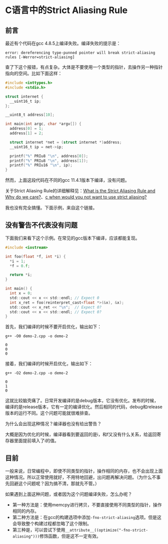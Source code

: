 # C语言中的Strict Aliasing Rule

## 前言

最近有个代码在gcc 4.8.5上编译失败。编译失败的提示是：

```shell
error: dereferencing type-punned pointer will break strict-aliasing rules [-Werror=strict-aliasing]
```

查了下这个报错，有点复杂。大体是不要使用一个类型的指针，去操作另一种指针指向的空间。比如下面这样：

```c
#include <inttypes.h>
#include <stdio.h>

struct internet {
  __uint16_t ip;
};

__uint8_t address[10];

int main(int argc, char *argv[]) {
  address[0] = 1;
  address[1] = 2;

  struct internet *net = (struct internet *)address;
  __uint16_t ip = net->ip;

  printf("%" PRIu8 "\n", address[0]);
  printf("%" PRIu8 "\n", address[1]);
  printf("%" PRIu16 "\n", ip);
}
```

然而，上面这段代码在不同的gcc 11.4.1版本下编译，没有问题。

关于Strict Aliasing Rule的详细解释见：[What is the Strict Aliasing Rule and Why do we care?](https://gist.github.com/shafik/848ae25ee209f698763cffee272a58f8)、[c when would you not want to use strict aliasing?](https://stackoverflow.com/questions/63796726/c-when-would-you-not-want-to-use-strict-aliasing)

我也没有完全搞懂。下面示例，来自这个链接。

## 没有警告不代表没有问题

下面我们来看下这个示例。在常见的gcc版本下编译，应该都能复现。

```c
#include <iostream>

int foo(float *f, int *i) {
  *i = 1;
  *f = 0.f;

  return *i;
}

int main() {
  int x = 0;
  std::cout << x << std::endl; // Expect 0
  int x_ret = foo(reinterpret_cast<float *>(&x), &x);
  std::cout << x_ret << "\n";  // Expect 0?
  std::cout << x << std::endl; // Expect 0?
}
```

首先，我们编译的时候不要开启优化，输出如下：

```shell
g++ -O0 demo-2.cpp -o demo-2

0
0
0
```

接着，我们编译的时候开启优化，输出如下：

```shell
g++ -O2 demo-2.cpp -o demo-2

0
1
0
```

这就比较脑壳痛了。日常开发编译的是debug版本，它没有优化。发布的时候，编译的是release版本，它有一定的编译优化。然后相同的代码，debug和release版本的运行不同。这个问题可能就很难排查。

为什么会出现这种情况？编译器也没有给出警告？

大概是因为优化的时候，编译器看到要返回的是i，和f又没有什么关系，给返回寄存器里面提前填入了i的值。

## 目前

一般来说，日常编程中，即使不同类型的指针，操作相同的内存，也不会出现上面这种情况。所以正常使用就好，不用特地回避，出问题再解决问题。（为什么不事先回避这个问题呢？因为搞不清，那就先不管。）

如果遇到上面这种问题，或者因为这个问题编译失败，怎么办呢？

* 第一种方法是：使用memcpy进行拷贝，不要直接使用不同类型的指针，操作相同的内存。
* 第二种方法是：在gcc的构建选项中添加`-fno-strict-aliasing`选项。但是这会导致整个构建过程都忽略了这个限制。
* 第三种是，可以尝试下使用`__attribute__((optimize("-fno-strict-aliasing")))`修饰函数，但是这不一定有效。
